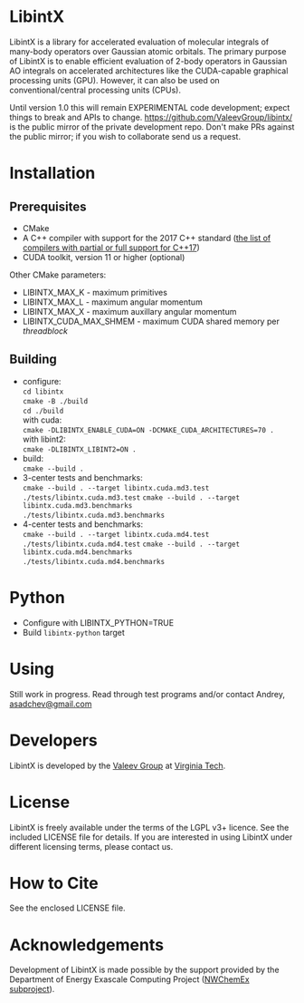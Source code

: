 # LibintX

LibintX is a library for accelerated evaluation of molecular integrals of many-body operators over Gaussian atomic orbitals. The primary purpose of LibintX is to enable efficient evaluation of 2-body operators in Gaussian AO integrals on accelerated architectures like the CUDA-capable graphical processing units (GPU). However, it can also be used on conventional/central processing units (CPUs).

Until version 1.0 this will remain EXPERIMENTAL code development; expect things to break and APIs to change.  https://github.com/ValeevGroup/libintx/ is the public mirror of the private development repo.  Don't make PRs against the public mirror; if you wish to collaborate send us a request.

# Installation

## Prerequisites
- CMake
- A C++ compiler with support for the 2017 C++ standard ([the list of compilers with partial or full support for C++17](https://en.cppreference.com/w/cpp/compiler_support/17))
- CUDA toolkit, version 11 or higher (optional)

Other CMake parameters:
- LIBINTX_MAX_K - maximum primitives
- LIBINTX_MAX_L - maximum angular momentum
- LIBINTX_MAX_X - maximum auxillary angular momentum
- LIBINTX_CUDA_MAX_SHMEM - maximum CUDA shared memory per *threadblock*

## Building
- configure: \
    `cd libintx` \
    `cmake -B ./build` \
    `cd ./build` \
  with cuda: \
    `cmake -DLIBINTX_ENABLE_CUDA=ON -DCMAKE_CUDA_ARCHITECTURES=70 .` \
  with libint2: \
    `cmake -DLIBINTX_LIBINT2=ON .`
- build: \
    `cmake --build .`
- 3-center tests and benchmarks: \
    `cmake --build . --target libintx.cuda.md3.test` \
    `./tests/libintx.cuda.md3.test`
    `cmake --build . --target libintx.cuda.md3.benchmarks` \
    `./tests/libintx.cuda.md3.benchmarks`
- 4-center tests and benchmarks: \
    `cmake --build . --target libintx.cuda.md4.test` \
    `./tests/libintx.cuda.md4.test`
    `cmake --build . --target libintx.cuda.md4.benchmarks` \
    `./tests/libintx.cuda.md4.benchmarks`

# Python
- Configure with LIBINTX_PYTHON=TRUE
- Build `libintx-python` target

# Using
Still work in progress.  Read through test programs and/or contact Andrey, asadchev@gmail.com

# Developers
LibintX is developed by the [Valeev Group](http://valeevgroup.github.io/) at [Virginia Tech](http://www.vt.edu).

# License

LibintX is freely available under the terms of the LGPL v3+ licence. See the included LICENSE file for details. If you are interested in using LibintX under different licensing terms, please contact us.

# How to Cite

See the enclosed LICENSE file.

# Acknowledgements

Development of LibintX is made possible by the support provided by the Department of Energy Exascale Computing Project ([NWChemEx subproject](https://github.com/NWChemEx-Project)).

